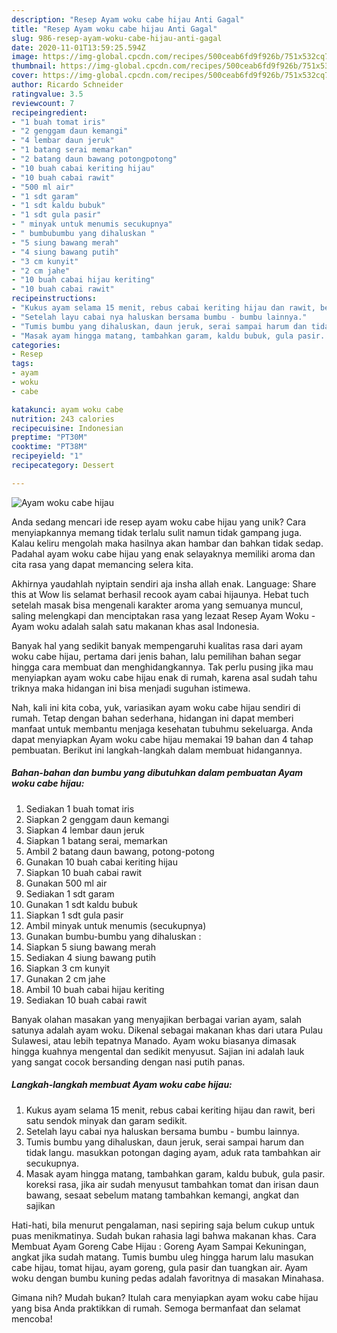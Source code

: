 ```yaml
---
description: "Resep Ayam woku cabe hijau Anti Gagal"
title: "Resep Ayam woku cabe hijau Anti Gagal"
slug: 986-resep-ayam-woku-cabe-hijau-anti-gagal
date: 2020-11-01T13:59:25.594Z
image: https://img-global.cpcdn.com/recipes/500ceab6fd9f926b/751x532cq70/ayam-woku-cabe-hijau-foto-resep-utama.jpg
thumbnail: https://img-global.cpcdn.com/recipes/500ceab6fd9f926b/751x532cq70/ayam-woku-cabe-hijau-foto-resep-utama.jpg
cover: https://img-global.cpcdn.com/recipes/500ceab6fd9f926b/751x532cq70/ayam-woku-cabe-hijau-foto-resep-utama.jpg
author: Ricardo Schneider
ratingvalue: 3.5
reviewcount: 7
recipeingredient:
- "1 buah tomat iris"
- "2 genggam daun kemangi"
- "4 lembar daun jeruk"
- "1 batang serai memarkan"
- "2 batang daun bawang potongpotong"
- "10 buah cabai keriting hijau"
- "10 buah cabai rawit"
- "500 ml air"
- "1 sdt garam"
- "1 sdt kaldu bubuk"
- "1 sdt gula pasir"
- " minyak untuk menumis secukupnya"
- " bumbubumbu yang dihaluskan "
- "5 siung bawang merah"
- "4 siung bawang putih"
- "3 cm kunyit"
- "2 cm jahe"
- "10 buah cabai hijau keriting"
- "10 buah cabai rawit"
recipeinstructions:
- "Kukus ayam selama 15 menit, rebus cabai keriting hijau dan rawit, beri satu sendok minyak dan garam sedikit."
- "Setelah layu cabai nya haluskan bersama bumbu - bumbu lainnya."
- "Tumis bumbu yang dihaluskan, daun jeruk, serai sampai harum dan tidak langu. masukkan potongan daging ayam, aduk rata tambahkan air secukupnya."
- "Masak ayam hingga matang, tambahkan garam, kaldu bubuk, gula pasir. koreksi rasa, jika air sudah menyusut tambahkan tomat dan irisan daun bawang, sesaat sebelum matang tambahkan kemangi, angkat dan sajikan"
categories:
- Resep
tags:
- ayam
- woku
- cabe

katakunci: ayam woku cabe 
nutrition: 243 calories
recipecuisine: Indonesian
preptime: "PT30M"
cooktime: "PT38M"
recipeyield: "1"
recipecategory: Dessert

---
```



![Ayam woku cabe hijau](https://img-global.cpcdn.com/recipes/500ceab6fd9f926b/751x532cq70/ayam-woku-cabe-hijau-foto-resep-utama.jpg)

Anda sedang mencari ide resep ayam woku cabe hijau yang unik? Cara menyiapkannya memang tidak terlalu sulit namun tidak gampang juga. Kalau keliru mengolah maka hasilnya akan hambar dan bahkan tidak sedap. Padahal ayam woku cabe hijau yang enak selayaknya memiliki aroma dan cita rasa yang dapat memancing selera kita.

Akhirnya yaudahlah nyiptain sendiri aja insha allah enak. Language: Share this at Wow Iis selamat berhasil recook ayam cabai hijaunya. Hebat tuch setelah masak bisa mengenali karakter aroma yang semuanya muncul, saling melengkapi dan menciptakan rasa yang lezaat  Resep Ayam Woku - Ayam woku adalah salah satu makanan khas asal Indonesia.

Banyak hal yang sedikit banyak mempengaruhi kualitas rasa dari ayam woku cabe hijau, pertama dari jenis bahan, lalu pemilihan bahan segar hingga cara membuat dan menghidangkannya. Tak perlu pusing jika mau menyiapkan ayam woku cabe hijau enak di rumah, karena asal sudah tahu triknya maka hidangan ini bisa menjadi suguhan istimewa.


Nah, kali ini kita coba, yuk, variasikan ayam woku cabe hijau sendiri di rumah. Tetap dengan bahan sederhana, hidangan ini dapat memberi manfaat untuk membantu menjaga kesehatan tubuhmu sekeluarga. Anda dapat menyiapkan Ayam woku cabe hijau memakai 19 bahan dan 4 tahap pembuatan. Berikut ini langkah-langkah dalam membuat hidangannya.

<!--inarticleads1-->

##### Bahan-bahan dan bumbu yang dibutuhkan dalam pembuatan Ayam woku cabe hijau:

1. Sediakan 1 buah tomat iris
1. Siapkan 2 genggam daun kemangi
1. Siapkan 4 lembar daun jeruk
1. Siapkan 1 batang serai, memarkan
1. Ambil 2 batang daun bawang, potong-potong
1. Gunakan 10 buah cabai keriting hijau
1. Siapkan 10 buah cabai rawit
1. Gunakan 500 ml air
1. Sediakan 1 sdt garam
1. Gunakan 1 sdt kaldu bubuk
1. Siapkan 1 sdt gula pasir
1. Ambil  minyak untuk menumis (secukupnya)
1. Gunakan  bumbu-bumbu yang dihaluskan :
1. Siapkan 5 siung bawang merah
1. Sediakan 4 siung bawang putih
1. Siapkan 3 cm kunyit
1. Gunakan 2 cm jahe
1. Ambil 10 buah cabai hijau keriting
1. Sediakan 10 buah cabai rawit


Banyak olahan masakan yang menyajikan berbagai varian ayam, salah satunya adalah ayam woku. Dikenal sebagai makanan khas dari utara Pulau Sulawesi, atau lebih tepatnya Manado. Ayam woku biasanya dimasak hingga kuahnya mengental dan sedikit menyusut. Sajian ini adalah lauk yang sangat cocok bersanding dengan nasi putih panas. 

<!--inarticleads2-->

##### Langkah-langkah membuat Ayam woku cabe hijau:

1. Kukus ayam selama 15 menit, rebus cabai keriting hijau dan rawit, beri satu sendok minyak dan garam sedikit.
1. Setelah layu cabai nya haluskan bersama bumbu - bumbu lainnya.
1. Tumis bumbu yang dihaluskan, daun jeruk, serai sampai harum dan tidak langu. masukkan potongan daging ayam, aduk rata tambahkan air secukupnya.
1. Masak ayam hingga matang, tambahkan garam, kaldu bubuk, gula pasir. koreksi rasa, jika air sudah menyusut tambahkan tomat dan irisan daun bawang, sesaat sebelum matang tambahkan kemangi, angkat dan sajikan


Hati-hati, bila menurut pengalaman, nasi sepiring saja belum cukup untuk puas menikmatinya. Sudah bukan rahasia lagi bahwa makanan khas. Cara Membuat Ayam Goreng Cabe Hijau : Goreng Ayam Sampai Kekuningan, angkat jika sudah matang. Tumis bumbu uleg hingga harum lalu masukan cabe hijau, tomat hijau, ayam goreng, gula pasir dan tuangkan air. Ayam woku dengan bumbu kuning pedas adalah favoritnya di masakan Minahasa. 

Gimana nih? Mudah bukan? Itulah cara menyiapkan ayam woku cabe hijau yang bisa Anda praktikkan di rumah. Semoga bermanfaat dan selamat mencoba!
